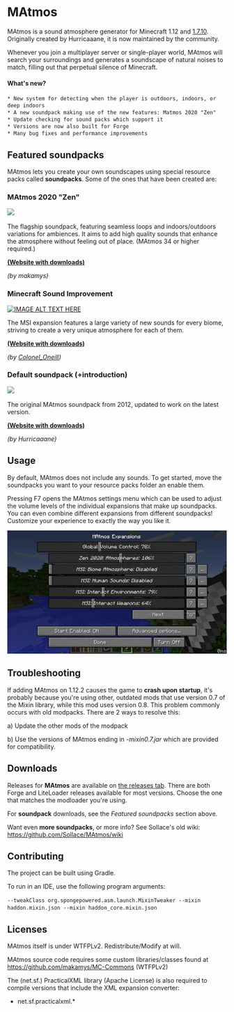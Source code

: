 MAtmos
======

MAtmos is a sound atmosphere generator for Minecraft 1.12 and [1.7.10](https://github.com/makamys/MAtmos/tree/1_7_10). Originally created by Hurricaaane, it is now maintained by the community.

Whenever you join a multiplayer server or single-player world, MAtmos will search your surroundings and generates a soundscape of natural noises to match, filling out that perpetual silence of Minecraft.

#### What's new?
```
* New system for detecting when the player is outdoors, indoors, or deep indoors
* A new soundpack making use of the new features: Matmos 2020 "Zen"
* Update checking for sound packs which support it
* Versions are now also built for Forge
* Many bug fixes and performance improvements
```

## Featured soundpacks
MAtmos lets you create your own soundscapes using special resource packs called **soundpacks**. Some of the ones that have been created are:


### MAtmos 2020 "Zen"
[![](http://img.youtube.com/vi/3F85g3e2_MY/0.jpg)](http://www.youtube.com/watch?v=3F85g3e2_MY "")

The flagship soundpack, featuring seamless loops and indoors/outdoors variations for ambiences. It aims to add high quality sounds that enhance the atmosphere without feeling out of place. (MAtmos 34 or higher required.)

**[(Website with downloads)](https://github.com/makamys/MAtmos-2020-Zen)**

*(by makamys)*

### Minecraft Sound Improvement

[![IMAGE ALT TEXT HERE](https://img.youtube.com/vi/OnUeix34Qc4/0.jpg)](https://www.youtube.com/watch?v=OnUeix34Qc4)

The MSI expansion features a large variety of new sounds for every biome, striving to create a very unique atmosphere for each of them.

**[(Website with downloads)](https://github.com/makamys/MSI-Conversion)**

*(by [Colonel_Oneill](http://www.minecraftforum.net/members/Colonel_Oneill))*

### Default soundpack (+introduction)

[![](http://img.youtube.com/vi/Z4Zu4kvyDHU/0.jpg)](http://www.youtube.com/watch?v=Z4Zu4kvyDHU "")

The original MAtmos soundpack from 2012, updated to work on the latest version.

**[(Website with downloads)](https://github.com/makamys/MAtmos-2016-Default)**

*(by Hurricaaane)*

## Usage
By default, MAtmos does not include any sounds. To get started, move the soundpacks you want to your resource packs folder an enable them.

Pressing F7 opens the MAtmos settings menu which can be used to adjust the volume levels of the individual expansions that make up soundpacks. You can even combine different expansions from different soundpacks! Customize your experience to exactly the way you like it.

<img src="docs/matmos_menu.png" width="600">

## Troubleshooting

If adding MAtmos on 1.12.2 causes the game to **crash upon startup**, it's probably because you're using other, outdated mods that use version 0.7 of the Mixin library, while this mod uses version 0.8. This problem commonly occurs with old modpacks. There are 2 ways to resolve this:

a) Update the other mods of the modpack

b) Use the versions of MAtmos ending in *-mixin0.7.jar* which are provided for compatibility.

## Downloads

Releases for **MAtmos** are available on [the releases tab](https://github.com/makamys/MAtmos/releases). There are both Forge and LiteLoader releases available for most versions. Choose the one that matches the modloader you're using.

For **soundpack** downloads, see the *Featured soundpacks* section above.

Want even **more soundpacks**, or more info? See Sollace's old wiki: https://github.com/Sollace/MAtmos/wiki

## Contributing
The project can be built using Gradle.

To run in an IDE, use the following program arguments:

`--tweakClass org.spongepowered.asm.launch.MixinTweaker --mixin haddon.mixin.json --mixin haddon_core.mixin.json`

## Licenses

MAtmos itself is under WTFPLv2. Redistribute/Modify at will.

MAtmos source code requires some custom libraries/classes found at https://github.com/makamys/MC-Commons (WTFPLv2)

The (net.sf.) PracticalXML library (Apache License) is also required to compile versions that include the XML expansion converter:
- net.sf.practicalxml.*
